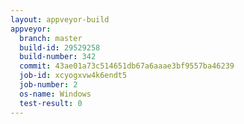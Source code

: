 ```yaml
---
layout: appveyor-build
appveyor:
  branch: master
  build-id: 29529258
  build-number: 342
  commit: 43ae01a73c514651db67a6aaae3bf9557ba46239
  job-id: xcyogxvw4k6endt5
  job-number: 2
  os-name: Windows
  test-result: 0
---
```

